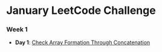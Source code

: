 # January LeetCode Challenge

### Week 1
- **Day 1**: [Check Array Formation Through Concatenation](./Week-1/check-array-formation-through-concat.cpp)